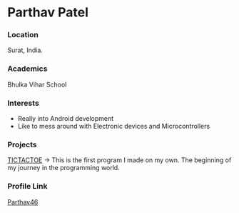# Parthav Patel
### Location
Surat, India.
### Academics
Bhulka Vihar School

### Interests

- Really into Android development
- Like to mess around with Electronic devices and Microcontrollers

### Projects

[TICTACTOE](https://gist.github.com/Parthav46/f234b0598d0ff8ba7f1005977703201c) -> This is the first program I made on my own. The beginning of my journey in the programming world. 

### Profile Link

[Parthav46](https://github.com/Parthav46)
